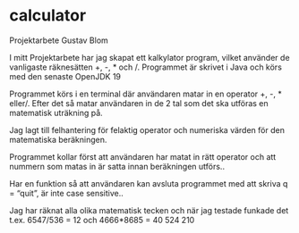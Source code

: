 # calculator
Projektarbete Gustav Blom

I mitt Projektarbete har jag skapat ett kalkylator program, vilket använder de vanligaste räknesätten +, -, * och /. Programmet är skrivet i Java och körs med den senaste OpenJDK 19

Programmet körs i en terminal där användaren matar in en operator  +, -, * eller/. Efter det så matar användaren in de 2 tal som det ska utföras en matematisk uträkning på.

Jag lagt till felhantering för felaktig operator och numeriska värden för den matematiska beräkningen.

Programmet kollar först att användaren har matat in rätt operator och att nummern som matas in är satta innan beräkningen utförs..

Har en funktion så att användaren kan avsluta programmet med att skriva q = “quit”, är inte case sensitive.. 

Jag har räknat alla olika matematisk tecken och när jag testade funkade det t.ex. 6547/536 = 12 och  4666*8685 = 40 524 210

